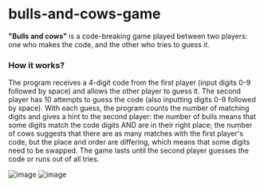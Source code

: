 # bulls-and-cows-game
**"Bulls and cows"** is a code-breaking game played between two players: one who makes the code, and the other who tries to guess it. 

### How it works?
The program receives a 4-digit code from the first player (input digits 0-9 followed by space) and allows the other player to guess it. The second player has 10 attempts to guess the code (also inputting digits 0-9 followed by space). With each guess, the program counts the number of matching digits and gives a hint to the second player: the number of bulls means that some digits match the code digits AND are in their right place; the number of cows suggests that there are as many matches with the first player's code, but the place and order are differing, which means that some digits need to be swapped. The game lasts until the second player guesses the code or runs out of all tries.

![image](https://github.com/euwunss/Bulls-and-Cows-Game/assets/139669230/373dab44-36e8-4c39-8e94-1d4270148dde)
![image](https://github.com/euwunss/Bulls-and-Cows-Game/assets/139669230/a06ccdf5-73ea-43e1-8ae5-160be88a9706)
